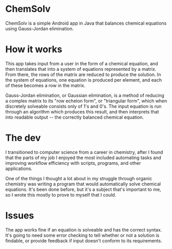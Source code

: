 # ChemSolv

ChemSolv is a simple Android app in Java that balances chemical equations using Gauss-Jordan elimination.

# How it works

This app takes input from a user in the form of a chemical equation, and then translates that into a system of equations represented by a matrix. From there, the rows of the matrix are reduced to produce the solution. In the system of equations, one equation is produced per element, and each of these becomes a row in the matrix. 

Gauss-Jordan elimination, or Gaussian elimination, is a method of reducing a complex matrix to its "row echelon form", or "triangular form", which when discretely solveable consists only of 1's and 0's. The input equation is run through an algorithm which produces this result, and then interprets that into readable output -- the correctly balanced chemical equation.

# The dev 

I transitioned to computer science from a career in chemistry, after I found that the parts of my job I enjoyed the most included automating tasks and improving workflow efficiency with scripts, programs, and other applications. 

One of the things I thought a lot about in my struggle through organic chemistry was writing a program that would automatically solve chemical equations. It's been done before, but it's a subject that's important to me, so I wrote this mostly to prove to myself that I could.

# Issues

The app works fine if an equation is solveable and has the correct syntax. It's going to need some error checking to tell whether or not a solution is findable, or provide feedback if input doesn't conform to its requirements. 


